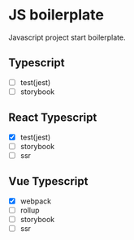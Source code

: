 # JS boilerplate

Javascript project start boilerplate.

## Typescript

- [ ] test(jest)
- [ ] storybook

## React Typescript

- [x] test(jest)
- [ ] storybook
- [ ] ssr

## Vue Typescript

- [x] webpack
- [ ] rollup
- [ ] storybook
- [ ] ssr
